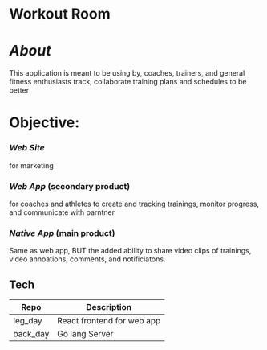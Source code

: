 # Workout Room

# _About_

This application is meant to be using by, coaches, trainers, and general fitness enthusiasts track, collaborate training plans and schedules to be better

# Objective:

### _Web Site_

for marketing

### _Web App_ (secondary product)

for coaches and athletes to create and tracking trainings, monitor progress, and communicate with parntner

### _Native App_ (main product)

Same as web app, BUT the added ability to share video clips of trainings, video annoations, comments, and notificiatons.

## Tech

| Repo     | Description                |
| -------- | -------------------------- |
| leg_day  | React frontend for web app |
| back_day | Go lang Server             |
